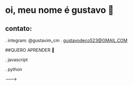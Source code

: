 # oi, meu nome é gustavo 🐴
## contato:

. integram: @gustavim_cm . gustavodeco523@GMAIL.COM

##QUERO APRENDER 📑

. javascript

. python


    
          
             
--->
